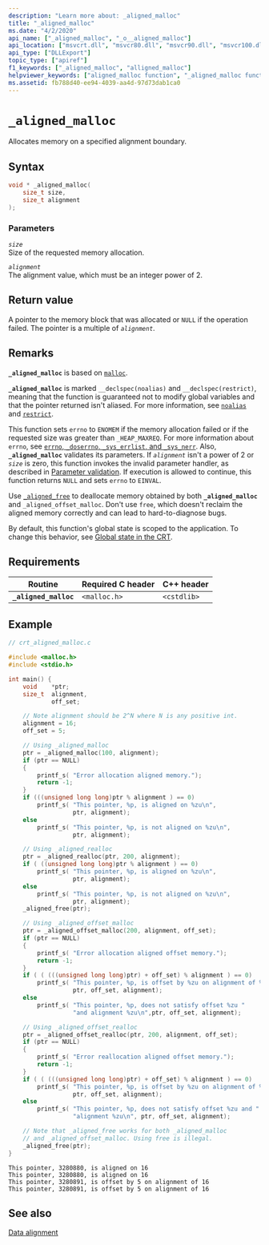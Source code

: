 ```yaml
---
description: "Learn more about: _aligned_malloc"
title: "_aligned_malloc"
ms.date: "4/2/2020"
api_name: ["_aligned_malloc", "_o__aligned_malloc"]
api_location: ["msvcrt.dll", "msvcr80.dll", "msvcr90.dll", "msvcr100.dll", "msvcr100_clr0400.dll", "msvcr110.dll", "msvcr110_clr0400.dll", "msvcr120.dll", "msvcr120_clr0400.dll", "ucrtbase.dll", "api-ms-win-crt-heap-l1-1-0.dll", "api-ms-win-crt-private-l1-1-0.dll"]
api_type: ["DLLExport"]
topic_type: ["apiref"]
f1_keywords: ["_aligned_malloc", "alligned_malloc"]
helpviewer_keywords: ["aligned_malloc function", "_aligned_malloc function"]
ms.assetid: fb788d40-ee94-4039-aa4d-97d73dab1ca0
---
```

# `_aligned_malloc`

Allocates memory on a specified alignment boundary.

## Syntax

```C
void * _aligned_malloc(
    size_t size,
    size_t alignment
);
```

### Parameters

*`size`*\
Size of the requested memory allocation.

*`alignment`*\
The alignment value, which must be an integer power of 2.

## Return value

A pointer to the memory block that was allocated or `NULL` if the operation failed. The pointer is a multiple of *`alignment`*.

## Remarks

**`_aligned_malloc`** is based on [`malloc`](malloc.md).

**`_aligned_malloc`** is marked `__declspec(noalias)` and `__declspec(restrict)`, meaning that the function is guaranteed not to modify global variables and that the pointer returned isn't aliased. For more information, see [`noalias`](../../cpp/noalias.md) and [`restrict`](../../cpp/restrict.md).

This function sets `errno` to `ENOMEM` if the memory allocation failed or if the requested size was greater than `_HEAP_MAXREQ`. For more information about `errno`, see [`errno`, `_doserrno`, `_sys_errlist`, and `_sys_nerr`](../errno-doserrno-sys-errlist-and-sys-nerr.md). Also, **`_aligned_malloc`** validates its parameters. If *`alignment`* isn't a power of 2 or *`size`* is zero, this function invokes the invalid parameter handler, as described in [Parameter validation](../parameter-validation.md). If execution is allowed to continue, this function returns `NULL` and sets `errno` to `EINVAL`.

Use [`_aligned_free`](aligned-free.md) to deallocate memory obtained by both **`_aligned_malloc`** and `_aligned_offset_malloc`. Don't use `free`, which doesn't reclaim the aligned memory correctly and can lead to hard-to-diagnose bugs.

By default, this function's global state is scoped to the application. To change this behavior, see [Global state in the CRT](../global-state.md).

## Requirements

| Routine | Required C header | C++ header |
|---|---|---|
| **`_aligned_malloc`** | `<malloc.h>` | `<cstdlib>` |

## Example

```C
// crt_aligned_malloc.c

#include <malloc.h>
#include <stdio.h>

int main() {
    void    *ptr;
    size_t  alignment,
            off_set;

    // Note alignment should be 2^N where N is any positive int.
    alignment = 16;
    off_set = 5;

    // Using _aligned_malloc
    ptr = _aligned_malloc(100, alignment);
    if (ptr == NULL)
    {
        printf_s( "Error allocation aligned memory.");
        return -1;
    }
    if (((unsigned long long)ptr % alignment ) == 0)
        printf_s( "This pointer, %p, is aligned on %zu\n",
                  ptr, alignment);
    else
        printf_s( "This pointer, %p, is not aligned on %zu\n",
                  ptr, alignment);

    // Using _aligned_realloc
    ptr = _aligned_realloc(ptr, 200, alignment);
    if ( ((unsigned long long)ptr % alignment ) == 0)
        printf_s( "This pointer, %p, is aligned on %zu\n",
                  ptr, alignment);
    else
        printf_s( "This pointer, %p, is not aligned on %zu\n",
                  ptr, alignment);
    _aligned_free(ptr);

    // Using _aligned_offset_malloc
    ptr = _aligned_offset_malloc(200, alignment, off_set);
    if (ptr == NULL)
    {
        printf_s( "Error allocation aligned offset memory.");
        return -1;
    }
    if ( ( (((unsigned long long)ptr) + off_set) % alignment ) == 0)
        printf_s( "This pointer, %p, is offset by %zu on alignment of %zu\n",
                  ptr, off_set, alignment);
    else
        printf_s( "This pointer, %p, does not satisfy offset %zu "
                  "and alignment %zu\n",ptr, off_set, alignment);

    // Using _aligned_offset_realloc
    ptr = _aligned_offset_realloc(ptr, 200, alignment, off_set);
    if (ptr == NULL)
    {
        printf_s( "Error reallocation aligned offset memory.");
        return -1;
    }
    if ( ( (((unsigned long long)ptr) + off_set) % alignment ) == 0)
        printf_s( "This pointer, %p, is offset by %zu on alignment of %zu\n",
                  ptr, off_set, alignment);
    else
        printf_s( "This pointer, %p, does not satisfy offset %zu and "
                  "alignment %zu\n", ptr, off_set, alignment);

    // Note that _aligned_free works for both _aligned_malloc
    // and _aligned_offset_malloc. Using free is illegal.
    _aligned_free(ptr);
}
```

```Output
This pointer, 3280880, is aligned on 16
This pointer, 3280880, is aligned on 16
This pointer, 3280891, is offset by 5 on alignment of 16
This pointer, 3280891, is offset by 5 on alignment of 16
```

## See also

[Data alignment](../data-alignment.md)

